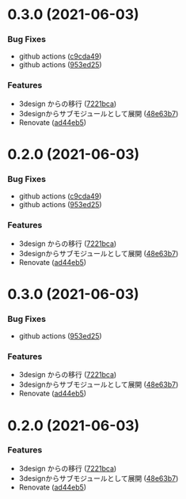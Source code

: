 # 0.3.0 (2021-06-03)


### Bug Fixes

* github actions ([c9cda49](https://github.com/3-shake/3design/commit/c9cda498a0faaa78a7566cc9caec5e4ef372feeb))
* github actions ([953ed25](https://github.com/3-shake/3design/commit/953ed25504673615a23fd372c439a0a88db073f0))


### Features

* 3design からの移行 ([7221bca](https://github.com/3-shake/3design/commit/7221bcaa71db363ef439137ccfae13a81f734015))
* 3designからサブモジュールとして展開 ([48e63b7](https://github.com/3-shake/3design/commit/48e63b75b403ca8aa081b29a92f394d8032e0ca0))
* Renovate ([ad44eb5](https://github.com/3-shake/3design/commit/ad44eb53697df7061f0cbe004f59c47895e04d08))



# 0.2.0 (2021-06-03)


### Bug Fixes

* github actions ([c9cda49](https://github.com/3-shake/3design/commit/c9cda498a0faaa78a7566cc9caec5e4ef372feeb))
* github actions ([953ed25](https://github.com/3-shake/3design/commit/953ed25504673615a23fd372c439a0a88db073f0))


### Features

* 3design からの移行 ([7221bca](https://github.com/3-shake/3design/commit/7221bcaa71db363ef439137ccfae13a81f734015))
* 3designからサブモジュールとして展開 ([48e63b7](https://github.com/3-shake/3design/commit/48e63b75b403ca8aa081b29a92f394d8032e0ca0))
* Renovate ([ad44eb5](https://github.com/3-shake/3design/commit/ad44eb53697df7061f0cbe004f59c47895e04d08))



# 0.3.0 (2021-06-03)


### Bug Fixes

* github actions ([953ed25](https://github.com/3-shake/3design/commit/953ed25504673615a23fd372c439a0a88db073f0))


### Features

* 3design からの移行 ([7221bca](https://github.com/3-shake/3design/commit/7221bcaa71db363ef439137ccfae13a81f734015))
* 3designからサブモジュールとして展開 ([48e63b7](https://github.com/3-shake/3design/commit/48e63b75b403ca8aa081b29a92f394d8032e0ca0))
* Renovate ([ad44eb5](https://github.com/3-shake/3design/commit/ad44eb53697df7061f0cbe004f59c47895e04d08))



# 0.2.0 (2021-06-03)


### Features

* 3design からの移行 ([7221bca](https://github.com/3-shake/3design/commit/7221bcaa71db363ef439137ccfae13a81f734015))
* 3designからサブモジュールとして展開 ([48e63b7](https://github.com/3-shake/3design/commit/48e63b75b403ca8aa081b29a92f394d8032e0ca0))
* Renovate ([ad44eb5](https://github.com/3-shake/3design/commit/ad44eb53697df7061f0cbe004f59c47895e04d08))



